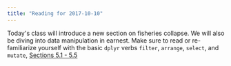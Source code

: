```yaml
---
title: "Reading for 2017-10-10"
---
```


Today's class will introduce a new section on fisheries collapse.  We will also be diving into data manipulation in earnest.  Make sure to read or re-familiarize yourself with the basic `dplyr` verbs `filter`, `arrange`, `select`, and `mutate`, [Sections 5.1 - 5.5](http://r4ds.had.co.nz/transform.html)

